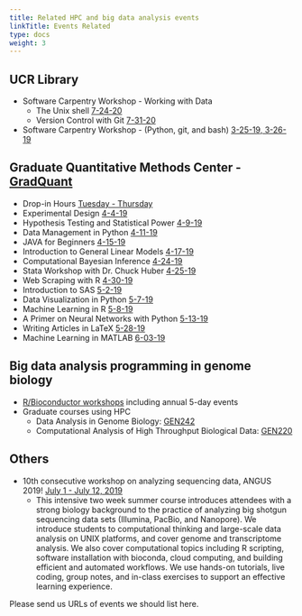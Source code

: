 ```yaml
---
title: Related HPC and big data analysis events
linkTitle: Events Related
type: docs
weight: 3
---
```


## UCR Library
* Software Carpentry Workshop - Working with Data
   * The Unix shell [7-24-20](https://www.eventbrite.com/e/the-unix-shell-tickets-110191172764)
   * Version Control with Git [7-31-20](https://www.eventbrite.com/e/version-control-with-git-tickets-110198913918)
* Software Carpentry Workshop - (Python, git, and bash) [3-25-19, 3-26-19](https://library.ucr.edu/about/events/software-carpentry-workshop-2)

## Graduate Quantitative Methods Center - [GradQuant](https://gradquant.ucr.edu/workshops-spring-2019/) 

* Drop-in Hours [Tuesday - Thursday](https://gradquant.ucr.edu/gq-calendar/)
* Experimental Design [4-4-19](https://www.google.com/calendar/event?eid=NDRmaHZ2dGg3bWtpZzc4ZDdrYmQya2hrcW0gNmRpN243YjdkZDF1ZHVqZWkxb2FtajVtZWNAZw&ctz=America/Los_Angeles)
* Hypothesis Testing and Statistical Power [4-9-19](https://www.google.com/calendar/event?eid=MXVxN2ZlOGdtMmoydWpuY2dtM2llajJyNnMgNmRpN243YjdkZDF1ZHVqZWkxb2FtajVtZWNAZw&ctz=America/Los_Angeles)
* Data Management in Python [4-11-19](https://www.google.com/calendar/event?eid=MHVsOWdwcWN2azAyZmQ2bHZucGJicGNjZzcgNmRpN243YjdkZDF1ZHVqZWkxb2FtajVtZWNAZw&ctz=America/Los_Angeles)
* JAVA for Beginners [4-15-19](https://www.google.com/calendar/event?eid=MW5sczJxamY3ZnVwMWI1YmcyZTNoZGNwZ2QgNmRpN243YjdkZDF1ZHVqZWkxb2FtajVtZWNAZw&ctz=America/Los_Angeles)
* Introduction to General Linear Models [4-17-19](https://www.google.com/calendar/event?eid=MDhtZzBudXB0c3A2MDhtcHZvb2hnaGQ0MmsgNmRpN243YjdkZDF1ZHVqZWkxb2FtajVtZWNAZw&ctz=America/Los_Angeles)
* Computational Bayesian Inference [4-24-19](https://www.google.com/calendar/event?eid=MThrdWR2djdhdm5kMGU0czBzN3RlMzllNWogNmRpN243YjdkZDF1ZHVqZWkxb2FtajVtZWNAZw&ctz=America/Los_Angeles)
* Stata Workshop with Dr. Chuck Huber [4-25-19](https://www.google.com/calendar/event?eid=M2k3ajd1a2pscjByZGZxdHNnNDQ5MW1jMHEgNmRpN243YjdkZDF1ZHVqZWkxb2FtajVtZWNAZw&ctz=America/Los_Angeles)
* Web Scraping with R [4-30-19](https://www.google.com/calendar/event?eid=NzcwbG5iaHMxdW4yajZnb2J1NDJ2ZHU5aGsgNmRpN243YjdkZDF1ZHVqZWkxb2FtajVtZWNAZw&ctz=America/Los_Angeles)
* Introduction to SAS [5-2-19](https://www.google.com/calendar/event?eid=Mjc0YWRpaDliM2FxcXY3NGE0dTJmbmRsNGcgNmRpN243YjdkZDF1ZHVqZWkxb2FtajVtZWNAZw&ctz=America/Los_Angeles)
* Data Visualization in Python [5-7-19](https://www.google.com/calendar/event?eid=Mm5hNDJrdGsyZWlmdjQ1ODdiaWpwMWxjcGcgNmRpN243YjdkZDF1ZHVqZWkxb2FtajVtZWNAZw&ctz=America/Los_Angeles)
* Machine Learning in R [5-8-19](https://www.google.com/calendar/event?eid=MWNvOXVwY3J1b201dXMxN2gyMTA1YzZvZWMgNmRpN243YjdkZDF1ZHVqZWkxb2FtajVtZWNAZw&ctz=America/Los_Angeles)
* A Primer on Neural Networks with Python [5-13-19](https://www.google.com/calendar/event?eid=MHU0czlwdGFvYTA4NTliaXY4dmk0bjI2aWIgNmRpN243YjdkZDF1ZHVqZWkxb2FtajVtZWNAZw&ctz=America/Los_Angeles)
* Writing Articles in LaTeX [5-28-19](https://www.google.com/calendar/event?eid=MDRiNTk3bGhwa2ZuaXBmdjFyMDJ1Z3FzaDUgNmRpN243YjdkZDF1ZHVqZWkxb2FtajVtZWNAZw&ctz=America/Los_Angeles)
* Machine Learning in MATLAB [6-03-19](https://www.google.com/calendar/event?eid=MnNoZmJzY2xoaXMyYjhlaTE3aTFxNGZoaHYgNmRpN243YjdkZDF1ZHVqZWkxb2FtajVtZWNAZw&ctz=America/Los_Angeles)


## Big data analysis programming in genome biology

* [R/Bioconductor workshops](http://girke.bioinformatics.ucr.edu/tutorials/) including annual 5-day events
* Graduate courses using HPC
    * Data Analysis in Genome Biology: [GEN242](http://girke.bioinformatics.ucr.edu/GEN242/mydoc/home.html)
    * Computational Analysis of High Throughput Biological Data: [GEN220](http://hyphaltip.github.io/GEN220_2015/) 

## Others

* 10th consecutive workshop on analyzing sequencing data, ANGUS 2019! [July 1 - July 12, 2019](https://urldefense.proofpoint.com/v2/url?u=http-3A__ivory.idyll.org_dibsi_ANGUS.html&d=DwMFaQ&c=7ypwAowFJ8v-mw8AB-SdSueVQgSDL4HiiSaLK01W8HA&r=BRiKNvDIpcjDzQtuD9o7xA&m=apazdjJLUAfEZcBrwKdSnA8TUiYgiNlo4amo9o--Sm4&s=SrRrQxw086wzYgiHKEEWuC0xwy86BKkGDyEk65rvrBU&e=)
    * This intensive two week summer course introduces attendees with a strong biology background to the practice of analyzing big shotgun sequencing data sets (Illumina, PacBio, and Nanopore). We introduce students to computational thinking and large-scale data analysis on UNIX platforms, and cover genome and transcriptome analysis. We also cover computational topics including R scripting, software installation with bioconda, cloud computing, and building efficient and automated workflows. We use hands-on tutorials, live coding, group notes, and in-class exercises to support an effective learning experience.

Please send us URLs of events we should list here.



